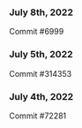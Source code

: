 ### July 8th, 2022

Commit #6999

### July 5th, 2022

Commit #314353


### July 4th, 2022

Commit #72281
